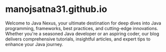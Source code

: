 # manojsatna31.github.io
Welcome to Java Nexus, your ultimate destination for deep dives into Java programming, frameworks, best practices, and cutting-edge innovations. Whether you're a seasoned Java developer or an aspiring coder, our blog delivers comprehensive tutorials, insightful articles, and expert tips to enhance your Java journey.
